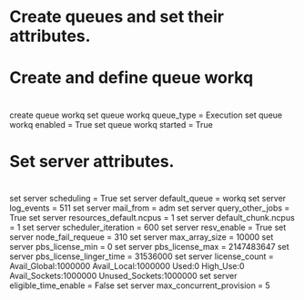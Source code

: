 #
# Create queues and set their attributes.
#
#
# Create and define queue workq
#
create queue workq
set queue workq queue_type = Execution
set queue workq enabled = True
set queue workq started = True
#
# Set server attributes.
#
set server scheduling = True
set server default_queue = workq
set server log_events = 511
set server mail_from = adm
set server query_other_jobs = True
set server resources_default.ncpus = 1
set server default_chunk.ncpus = 1
set server scheduler_iteration = 600
set server resv_enable = True
set server node_fail_requeue = 310
set server max_array_size = 10000
set server pbs_license_min = 0
set server pbs_license_max = 2147483647
set server pbs_license_linger_time = 31536000
set server license_count = Avail_Global:1000000 Avail_Local:1000000 Used:0 High_Use:0 Avail_Sockets:1000000 Unused_Sockets:1000000
set server eligible_time_enable = False
set server max_concurrent_provision = 5
